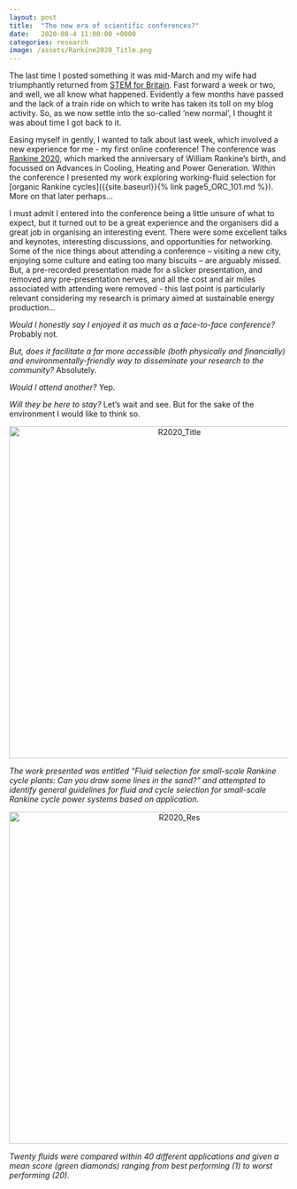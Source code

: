 ```yaml
---
layout: post
title:  "The new era of scientific conferences?"
date:   2020-08-4 11:00:00 +0000
categories: research
image: /assets/Rankine2020_Title.png
---
```

The last time I posted something it was mid-March and my wife had triumphantly returned from [STEM for Britain](https://martintwhite.github.io/research/2020/03/13/STEM_Britain.html). Fast forward a week or two, and well, we all know what happened. Evidently a few months have passed and the lack of a train ride on which to write has taken its toll on my blog activity. So, as we now settle into the so-called ‘new normal’, I thought it was about time I got back to it.


Easing myself in gently, I wanted to talk about last week, which involved a new experience for me - my first online conference! The conference was [Rankine 2020](https://ior.org.uk/events/rankine2020), which marked the anniversary of William Rankine’s birth, and focussed on Advances in Cooling, Heating and Power Generation. Within the conference I presented my work exploring working-fluid selection for [organic Rankine cycles]({{site.baseurl}}{% link page5_ORC_101.md %}). More on that later perhaps...


I must admit I entered into the conference being a little unsure of what to expect, but it turned out to be a great experience and the organisers did a great job in organising an interesting event. There were some excellent talks and keynotes, interesting discussions, and opportunities for networking. Some of the nice things about attending a conference – visiting a new city, enjoying some culture and eating too many biscuits – are arguably missed. But, a pre-recorded presentation made for a slicker presentation, and removed any pre-presentation nerves, and all the cost and air miles associated with attending were removed - this last point is particularly relevant considering my research is primary aimed at sustainable energy production...


*Would I honestly say I enjoyed it as much as a face-to-face conference?*
Probably not.


*But, does it facilitate a far more accessible (both physically and financially) and environmentally-friendly way to disseminate your research to the community?*
Absolutely.


*Would I attend another?*
Yep.


*Will they be here to stay?*
Let’s wait and see. But for the sake of the environment I would like to think so.


<div style="text-align:center">
	<img src="{{site.baseurl}}/assets/Rankine2020_Title.png" alt="R2020_Title" style="width:600px;" />
</div>

*The work presented was entitled “Fluid selection for small-scale Rankine cycle plants: Can you draw some lines in the sand?” and attempted to identify general guidelines for fluid and cycle selection for small-scale Rankine cycle power systems based on application.*


<div style="text-align:center">
	<img src="{{site.baseurl}}/assets/Rankine2020_Results.png" alt="R2020_Res" style="width:600px;" />
</div>

*Twenty fluids were compared within 40 different applications and given a mean score (green diamonds) ranging from best performing (1) to worst performing (20).*